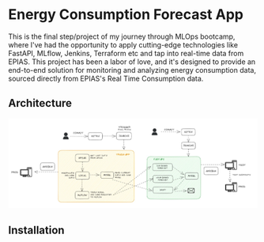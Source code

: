 # Energy Consumption Forecast App

This is the final step/project of my journey through MLOps bootcamp, where I've had the opportunity to apply cutting-edge technologies like FastAPI, MLflow, Jenkins, Terraform etc and tap into real-time data from EPIAS. This project has been a labor of love, and it's designed to provide an end-to-end solution for monitoring and analyzing energy consumption data, sourced directly from EPIAS's Real Time Consumption data.

## Architecture
![Simple Architecture](./images/architecture.png)

## Installation
